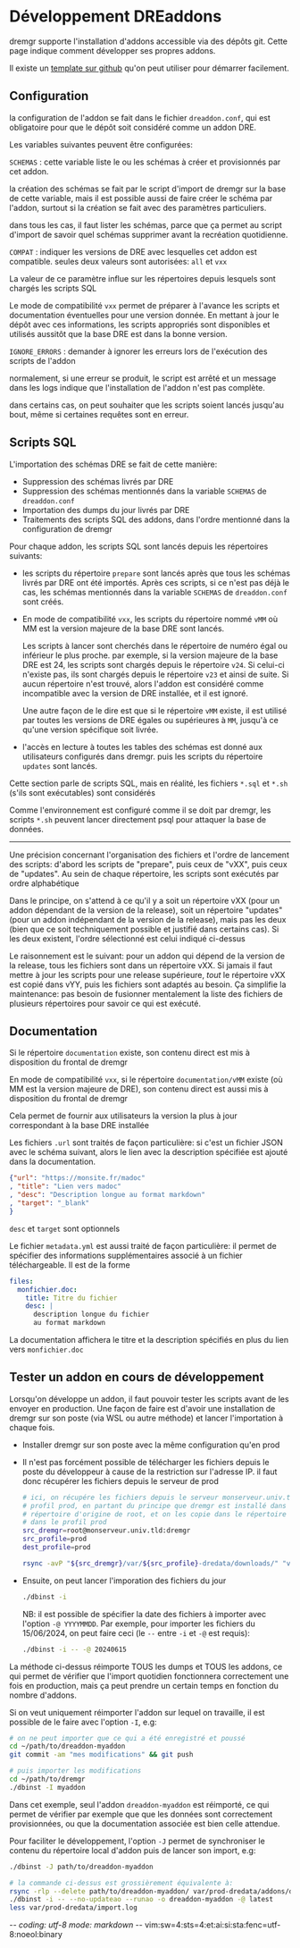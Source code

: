 # Développement DREaddons

dremgr supporte l'installation d'addons accessible via des dépôts git. Cette
page indique comment développer ses propres addons.

Il existe un [template sur github](https://github.com/PC-Scol/dreaddon-template)
qu'on peut utiliser pour démarrer facilement.

## Configuration

la configuration de l'addon se fait dans le fichier `dreaddon.conf`, qui est
obligatoire pour que le dépôt soit considéré comme un addon DRE.

Les variables suivantes peuvent être configurées:

`SCHEMAS`
: cette variable liste le ou les schémas à créer et provisionnés par cet addon.

  la création des schémas se fait par le script d'import de dremgr sur la base
  de cette variable, mais il est possible aussi de faire créer le schéma par
  l'addon, surtout si la création se fait avec des paramètres particuliers.

  dans tous les cas, il faut lister les schémas, parce que ça permet au script
  d'import de savoir quel schémas supprimer avant la recréation quotidienne.

`COMPAT`
: indiquer les versions de DRE avec lesquelles cet addon est compatible. seules
  deux valeurs sont autorisées: `all` et `vxx`

  La valeur de ce paramètre influe sur les répertoires depuis lesquels sont
  chargés les scripts SQL

  Le mode de compatibilité `vxx` permet de préparer à l'avance les scripts et
  documentation éventuelles pour une version donnée. En mettant à jour le dépôt
  avec ces informations, les scripts appropriés sont disponibles et utilisés
  aussitôt que la base DRE est dans la bonne version.

`IGNORE_ERRORS`
: demander à ignorer les erreurs lors de l'exécution des scripts de l'addon

  normalement, si une erreur se produit, le script est arrêté et un message dans
  les logs indique que l'installation de l'addon n'est pas complète.

  dans certains cas, on peut souhaiter que les scripts soient lancés jusqu'au
  bout, même si certaines requêtes sont en erreur.

## Scripts SQL

L'importation des schémas DRE se fait de cette manière:

* Suppression des schémas livrés par DRE
* Suppression des schémas mentionnés dans la variable `SCHEMAS` de
  `dreaddon.conf`
* Importation des dumps du jour livrés par DRE
* Traitements des scripts SQL des addons, dans l'ordre mentionné dans la
  configuration de dremgr

Pour chaque addon, les scripts SQL sont lancés depuis les répertoires suivants:

* les scripts du répertoire `prepare` sont lancés après que tous les schémas
  livrés par DRE ont été importés. Après ces scripts, si ce n'est pas déjà le
  cas, les schémas mentionnés dans la variable `SCHEMAS` de `dreaddon.conf` sont
  créés.
* En mode de compatibilité `vxx`, les scripts du répertoire nommé `vMM` où MM
  est la version majeure de la base DRE sont lancés.

  Les scripts à lancer sont cherchés dans le répertoire de numéro égal ou
  inférieur le plus proche. par exemple, si la version majeure de la base DRE
  est 24, les scripts sont chargés depuis le répertoire `v24`. Si celui-ci
  n'existe pas, ils sont chargés depuis le répertoire `v23` et ainsi de suite.
  Si aucun répertoire n'est trouvé, alors l'addon est considéré comme
  incompatible avec la version de DRE installée, et il est ignoré.

  Une autre façon de le dire est que si le répertoire `vMM` existe, il est
  utilisé par toutes les versions de DRE égales ou supérieures à `MM`, jusqu'à
  ce qu'une version spécifique soit livrée.
* l'accès en lecture à toutes les tables des schémas est donné aux utilisateurs
  configurés dans dremgr. puis les scripts du répertoire `updates` sont lancés.

Cette section parle de scripts SQL, mais en réalité, les fichiers `*.sql` et
`*.sh` (s'ils sont exécutables) sont considérés

Comme l'environnement est configuré comme il se doit par dremgr, les scripts
`*.sh` peuvent lancer directement psql pour attaquer la base de données.

---

Une précision concernant l'organisation des fichiers et l'ordre de lancement des
scripts: d'abord les scripts de "prepare", puis ceux de "vXX", puis ceux de
"updates". Au sein de chaque répertoire, les scripts sont exécutés par ordre
alphabétique

Dans le principe, on s'attend à ce qu'il y a soit un répertoire vXX (pour un
addon dépendant de la version de la release), soit un répertoire "updates" (pour
un addon indépendant de la version de la release), mais pas les deux (bien que
ce soit techniquement possible et justifié dans certains cas). Si les deux
existent, l'ordre sélectionné est celui indiqué ci-dessus

Le raisonnement est le suivant: pour un addon qui dépend de la version de la
release, tous les fichiers sont dans un répertoire vXX. Si jamais il faut
mettre à jour les scripts pour une release supérieure, *tout* le répertoire vXX
est copié dans vYY, puis les fichiers sont adaptés au besoin. Ça simplifie la
maintenance: pas besoin de fusionner mentalement la liste des fichiers de
plusieurs répertoires pour savoir ce qui est exécuté.

## Documentation

Si le répertoire `documentation` existe, son contenu direct est mis à
disposition du frontal de dremgr

En mode de compatibilité `vxx`, si le répertoire `documentation/vMM` existe (où
MM est la version majeure de DRE), son contenu direct est aussi mis à
disposition du frontal de dremgr

Cela permet de fournir aux utilisateurs la version la plus à jour correspondant
à la base DRE installée

Les fichiers `.url` sont traités de façon particulière: si c'est un fichier JSON
avec le schéma suivant, alors le lien avec la description spécifiée est ajouté
dans la documentation.
~~~json
{"url": "https://monsite.fr/madoc"
, "title": "Lien vers madoc"
, "desc": "Description longue au format markdown"
, "target": "_blank"
}
~~~
`desc` et `target` sont optionnels

Le fichier `metadata.yml` est aussi traité de façon particulière: il permet de
spécifier des informations supplémentaires associé à un fichier téléchargeable.
Il est de la forme
~~~yaml
files:
  monfichier.doc:
    title: Titre du fichier
    desc: |
      description longue du fichier
      au format markdown
~~~
La documentation affichera le titre et la description spécifiés en plus du lien
vers `monfichier.doc`

## Tester un addon en cours de développement

Lorsqu'on développe un addon, il faut pouvoir tester les scripts avant de les
envoyer en production. Une façon de faire est d'avoir une installation de dremgr
sur son poste (via WSL ou autre méthode) et lancer l'importation à chaque fois.

* Installer dremgr sur son poste avec la même configuration qu'en prod
* Il n'est pas forcément possible de télécharger les fichiers depuis le poste du
  développeur à cause de la restriction sur l'adresse IP. il faut donc récupérer
  les fichiers depuis le serveur de prod
  ~~~sh
  # ici, on récupére les fichiers depuis le serveur monserveur.univ.tld dans le
  # profil prod, en partant du principe que dremgr est installé dans le
  # répertoire d'origine de root, et on les copie dans le répertoire courant
  # dans le profil prod
  src_dremgr=root@monserveur.univ.tld:dremgr
  src_profile=prod
  dest_profile=prod

  rsync -avP "${src_dremgr}/var/${src_profile}-dredata/downloads/" "var/${dest_profile}-dredata/downloads/"
  ~~~
* Ensuite, on peut lancer l'imporation des fichiers du jour
  ~~~sh
  ./dbinst -i
  ~~~

  NB: il est possible de spécifier la date des fichiers à importer avec l'option
  `-@ YYYYMMDD`. Par exemple, pour importer les fichiers du 15/06/2024, on peut
  faire ceci (le `--` entre `-i` et `-@` est requis):
  ~~~sh
  ./dbinst -i -- -@ 20240615
  ~~~

La méthode ci-dessus réimporte TOUS les dumps et TOUS les addons, ce qui permet
de vérifier que l'import quotidien fonctionnera correctement une fois en
production, mais ça peut prendre un certain temps en fonction du nombre
d'addons.

Si on veut uniquement réimporter l'addon sur lequel on travaille, il est
possible de le faire avec l'option `-I`, e.g:
~~~sh
# on ne peut importer que ce qui a été enregistré et poussé
cd ~/path/to/dreaddon-myaddon
git commit -am "mes modifications" && git push

# puis importer les modifications
cd ~/path/to/dremgr
./dbinst -I myaddon
~~~
Dans cet exemple, seul l'addon `dreaddon-myaddon` est réimporté, ce qui permet
de vérifier par exemple que que les données sont correctement provisionnées, ou
que la documentation associée est bien celle attendue.

Pour faciliter le développement, l'option `-J` permet de synchroniser le contenu
du répertoire local d'addon puis de lancer son import, e.g:
~~~sh
./dbinst -J path/to/dreaddon-myaddon

# la commande ci-dessus est grossièrement équivalente à:
rsync -rlp --delete path/to/dreaddon-myaddon/ var/prod-dredata/addons/dreaddon-myaddon/
./dbinst -i -- --no-updateao --runao -o dreaddon-myaddon -@ latest
less var/prod-dredata/import.log
~~~

-*- coding: utf-8 mode: markdown -*- vim:sw=4:sts=4:et:ai:si:sta:fenc=utf-8:noeol:binary